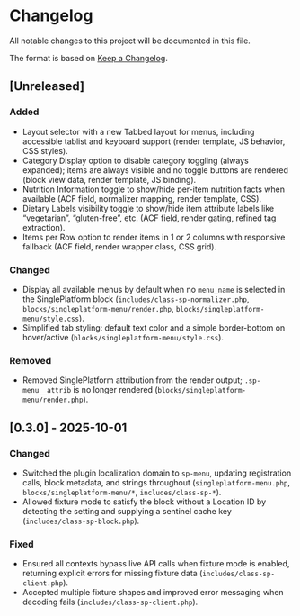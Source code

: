 # Changelog

All notable changes to this project will be documented in this file.

The format is based on [Keep a Changelog](https://keepachangelog.com/en/1.1.0/).

## [Unreleased]

### Added
- Layout selector with a new Tabbed layout for menus, including accessible tablist and keyboard support (render template, JS behavior, CSS styles).
- Category Display option to disable category toggling (always expanded); items are always visible and no toggle buttons are rendered (block view data, render template, JS binding).
- Nutrition Information toggle to show/hide per-item nutrition facts when available (ACF field, normalizer mapping, render template, CSS).
- Dietary Labels visibility toggle to show/hide item attribute labels like “vegetarian”, “gluten-free”, etc. (ACF field, render gating, refined tag extraction).
- Items per Row option to render items in 1 or 2 columns with responsive fallback (ACF field, render wrapper class, CSS grid).

### Changed
- Display all available menus by default when no `menu_name` is selected in the SinglePlatform block (`includes/class-sp-normalizer.php`, `blocks/singleplatform-menu/render.php`, `blocks/singleplatform-menu/style.css`).
- Simplified tab styling: default text color and a simple border-bottom on hover/active (`blocks/singleplatform-menu/style.css`).

### Removed
- Removed SinglePlatform attribution from the render output; `.sp-menu__attrib` is no longer rendered (`blocks/singleplatform-menu/render.php`).

## [0.3.0] - 2025-10-01

### Changed
- Switched the plugin localization domain to `sp-menu`, updating registration calls, block metadata, and strings throughout (`singleplatform-menu.php`, `blocks/singleplatform-menu/*`, `includes/class-sp-*`).
- Allowed fixture mode to satisfy the block without a Location ID by detecting the setting and supplying a sentinel cache key (`includes/class-sp-block.php`).

### Fixed
- Ensured all contexts bypass live API calls when fixture mode is enabled, returning explicit errors for missing fixture data (`includes/class-sp-client.php`).
- Accepted multiple fixture shapes and improved error messaging when decoding fails (`includes/class-sp-client.php`).
